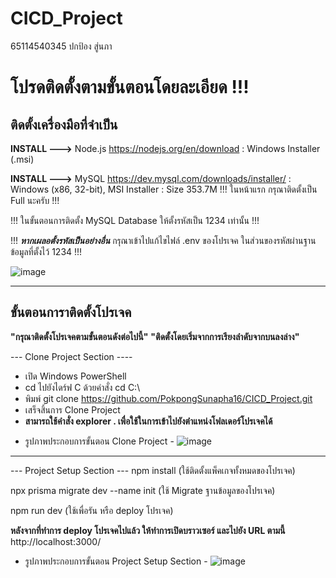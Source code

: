 # CICD_Project
65114540345  ปกป้อง สู่นภา

# โปรดติดตั้งตามขั้นตอนโดยละเอียด !!!

## ติดตั้งเครื่องมือที่จำเป็น
**INSTALL --->** Node.js
https://nodejs.org/en/download : Windows Installer (.msi)

**INSTALL --->** MySQL
https://dev.mysql.com/downloads/installer/ : Windows (x86, 32-bit), MSI Installer : Size 353.7M
!!! ในหน้าแรก กรุณาติดตั้งเป็น Full นะครับ !!!

!!! ในขั้นตอนการติดตั้ง MySQL Database ให้ตั้งรหัสเป็น 1234 เท่านั้น !!!

!!! ***หากเผลอตั้งรหัสเป็นอย่างอื่น*** กรุณาเข้าไปแก้ไขไฟล์ .env ของโปรเจค ในส่วนของรหัสผ่านฐานข้อมูลที่ตั้งไว้ 1234 !!!

![image](https://github.com/user-attachments/assets/1481c157-6e0e-4ff6-a812-cfadd2728110)


---------------------------------

## ขั้นตอนการาติดตั้งโปรเจค
**"กรุณาติดตั้งโปรเจคตามขั้นตอนดังต่อไปนี้"**
**"ติดตั้งโดยเริ่มจากการเรียงลำดับจากบนลงล่าง"**

--- Clone Project Section ----
* เปิด Windows PowerShell
* cd ไปยังไดร์ฟ C ด้วยคำสั่ง cd C:\
* พิมพ์ git clone https://github.com/PokpongSunapha16/CICD_Project.git
* เสร็จสิ้นการ Clone Project
* **สามารถใช้คำสั่ง explorer . เพื่อใช้ในการเข้าไปยังตำแหน่งโฟลเดอร์โปรเจคได้**

- รูปภาพประกอบการขั้นตอน Clone Project -
![image](https://github.com/user-attachments/assets/7e1006b7-d09e-4814-bfd2-dd64cd78c7f9)

---------------------------------

--- Project Setup Section ---
npm install
(ใช้ติดตั้งแพ็คเกจทั้งหมดของโปรเจค)

npx prisma migrate dev --name init
(ใช้ Migrate ฐานข้อมูลของโปรเจค)

npm run dev
(ใช้เพื่อรัน หรือ deploy โปรเจค)

**หลังจากที่ทำการ deploy โปรเจคไปแล้ว ให้ทำการเปิดบราวเซอร์ และไปยัง URL ตามนี้**
http://localhost:3000/

- รูปภาพประกอบการขั้นตอน Project Setup Section -
![image](https://github.com/user-attachments/assets/019834ab-553d-497e-a615-cce9daea32f6)

